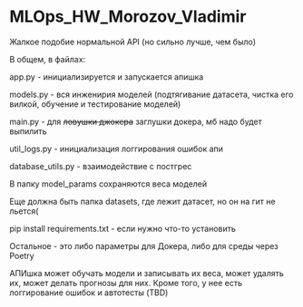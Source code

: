 # MLOps_HW_Morozov_Vladimir
Жалкое подобие нормальной API (но сильно лучше, чем было)

В общем, в файлах:


app.py  - инициализируется и запускается апишка

models.py - вся инженирия моделей (подтягивание датасета, чистка его вилкой, обучение и тестирование моделей)

main.py - для <del>ловушки джокера</del> заглушки докера, мб надо будет выпилить

util_logs.py - инициализация логгирования ошибок апи

database_utils.py - взаимодействие с постгрес

В папку model_params сохраняются веса моделей

Еще должна быть папка datasets, где лежит датасет, но он на гит не льется(

pip install requirements.txt - если нужно что-то установить

Остальное - это либо параметры для Докера, либо для среды через Poetry


АПИшка может обучать модели и записывать их веса, может удалять их, может делать прогнозы для них. Кроме того, у нее есть логгирование ошибок и автотесты (TBD)
